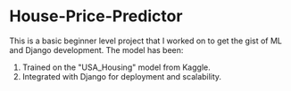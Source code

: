 # House-Price-Predictor
This is a basic beginner level project that I worked on to get the gist of ML and Django development. 
The model has been:
1. Trained on the "USA_Housing" model from Kaggle. 
2. Integrated with Django for deployment and scalability. 
